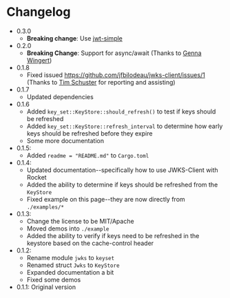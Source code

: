 # Changelog
* 0.3.0
  * **Breaking change**: Use [jwt-simple](https://crates.io/crates/jwt-simple)
* 0.2.0
  * **Breaking Change**: Support for async/await (Thanks to [Genna Wingert](htps://github.com/wingertge))
* 0.1.8
  * Fixed issued https://github.com/jfbilodeau/jwks-client/issues/1 (Thanks to [Tim Schuster](https://github.com/tscs37) for reporting and assisting)
* 0.1.7
  * Updated dependencies
* 0.1.6
  * Added `key_set::KeyStore::should_refresh()` to test if keys should be refreshed
  * Added `key_set::KeyStore::refresh_interval` to determine how early keys should be refreshed before they expire
  * Some more documentation
* 0.1.5:
  * Added `readme = "README.md"` to `Cargo.toml`
* 0.1.4:
  * Updated documentation--specifically how to use JWKS-Client with Rocket
  * Added the ability to determine if keys should be refreshed from the `KeyStore`
  * Fixed example on this page--they are now directly from `./examples/*`
* 0.1.3:
  * Change the license to be MIT/Apache
  * Moved demos into `./example`
  * Added the ability to verify if keys need to be refreshed in the keystore based on the cache-control header
* 0.1.2:
  * Rename module `jwks` to `keyset`
  * Renamed struct `Jwks` to `KeyStore`
  * Expanded documentation a bit
  * Fixed some demos
* 0.1.1: Original version

